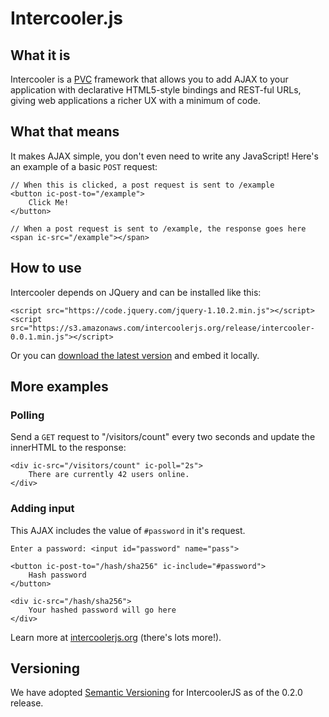 # Intercooler.js

## What it is

Intercooler is a [PVC](http://intercoolerjs.org/why.html) framework that allows
you to add AJAX to your application with declarative HTML5-style bindings and
REST-ful URLs, giving web applications a richer UX with a minimum of code.

## What that means

It makes AJAX simple, you don't even need to write any JavaScript! Here's an
example of a basic `POST` request:

    // When this is clicked, a post request is sent to /example
    <button ic-post-to="/example">
        Click Me!
    </button>

    // When a post request is sent to /example, the response goes here
    <span ic-src="/example"></span>

## How to use

Intercooler depends on JQuery and can be installed like this:

    <script src="https://code.jquery.com/jquery-1.10.2.min.js"></script>
    <script src="https://s3.amazonaws.com/intercoolerjs.org/release/intercooler-0.0.1.min.js"></script>

Or you can [download the latest
version](http://intercoolerjs.org/download.html) and embed it locally.

## More examples

### Polling

Send a `GET` request to "/visitors/count" every two seconds and update the
innerHTML to the response:

    <div ic-src="/visitors/count" ic-poll="2s">
        There are currently 42 users online.
    </div>

### Adding input

This AJAX includes the value of `#password` in it's request.

    Enter a password: <input id="password" name="pass">

    <button ic-post-to="/hash/sha256" ic-include="#password">
        Hash password
    </button>

    <div ic-src="/hash/sha256">
        Your hashed password will go here
    </div>


Learn more at [intercoolerjs.org](http://intercoolerjs.org) (there's lots
more!).

## Versioning

We have adopted [Semantic Versioning](http://semver.org/) for IntercoolerJS as of the 0.2.0 release.